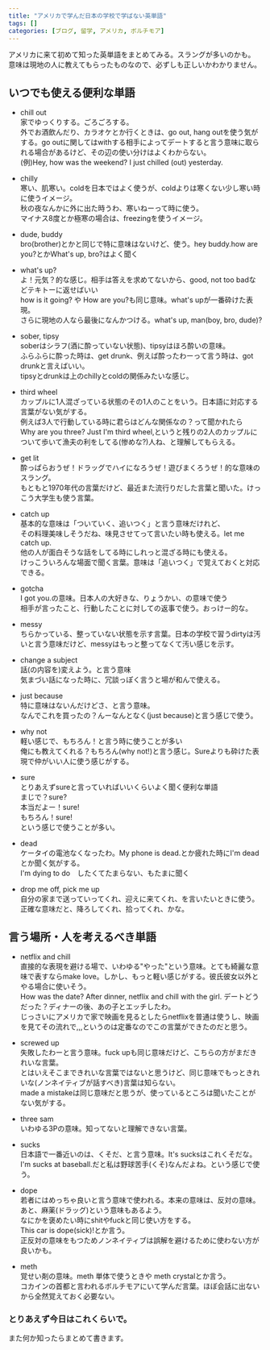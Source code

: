 ```yaml
---
title: "アメリカで学んだ日本の学校で学ばない英単語"
tags: []
categories: [ブログ, 留学, アメリカ, ボルチモア]
---
```


アメリカに来て初めて知った英単語をまとめてみる。スラングが多いのかも。  
意味は現地の人に教えてもらったものなので、必ずしも正しいかわかりません。  

## いつでも使える便利な単語

- chill out  
家でゆっくりする。ごろごろする。  
外でお酒飲んだり、カラオケとか行くときは、go out, hang outを使う気がする。go outに関してはwithする相手によってデートすると言う意味に取られる場合があるけど、その辺の使い分けはよくわからない。  
(例)Hey, how was the weekend? I just chilled (out) yesterday.   

- chilly  
寒い、肌寒い。coldを日本ではよく使うが、coldよりは寒くない少し寒い時に使うイメージ。  
秋の夜なんかに外に出た時うわ、寒いねーって時に使う。  
マイナス8度とか極寒の場合は、freezingを使うイメージ。  

- dude, buddy  
bro(brother)とかと同じで特に意味はないけど、使う。hey buddy.how are you?とかWhat's up, bro?はよく聞く  

- what's up?  
よ！元気？的な感じ。相手は答えを求めてないから、good, not too badなどテキトーに返せばいい  
how is it going? や How are you?も同じ意味。what's upが一番砕けた表現。  
さらに現地の人なら最後になんかつける。what's up, man(boy, bro, dude)?  

- sober, tipsy  
soberはシラフ(酒に酔っていない状態)、tipsyはほろ酔いの意味。  
ふらふらに酔った時は、get drunk、例えば酔ったわーって言う時は、got drunkと言えばいい。  
tipsyとdrunkは上のchillyとcoldの関係みたいな感じ。  

- third wheel  
カップルに1人混ざっている状態のその1人のことをいう。日本語に対応する言葉がない気がする。  
例えば3人で行動している時に君らはどんな関係なの？って聞かれたら  
Why are you three? Just I'm third wheel,というと残りの2人のカップルについて歩いて漁夫の利をしてる(惨めな?)人ね、と理解してもらえる。  

- get lit  
酔っぱらおうぜ！ドラッグでハイになろうぜ！遊びまくろうぜ！的な意味のスラング。  
もともと1970年代の言葉だけど、最近また流行りだした言葉と聞いた。けっこう大学生も使う言葉。  

- catch up  
基本的な意味は「ついていく、追いつく」と言う意味だけれど、  
その料理美味しそうだね、味見させてって言いたい時も使える。let me catch up.  
他の人が面白そうな話をしてる時にしれっと混ざる時にも使える。  
けっこういろんな場面で聞く言葉。意味は「追いつく」で覚えておくと対応できる。  

- gotcha  
I got you.の意味。日本人の大好きな、りょうかい、の意味で使う  
相手が言ったこと、行動したことに対しての返事で使う。おっけー的な。  

- messy  
ちらかっている、整っていない状態を示す言葉。日本の学校で習うdirtyは汚いと言う意味だけど、messyはもっと整ってなくて汚い感じを示す。  

- change a subject  
話(の内容を)変えよう。と言う意味  
気まづい話になった時に、冗談っぽく言うと場が和んで使える。  

- just because  
特に意味はないんだけどさ、と言う意味。  
なんでこれを買ったの？んーなんとなく(just because)と言う感じで使う。  

- why not  
軽い感じで、もちろん！と言う時に使うことが多い  
俺にも教えてくれる？もちろん(why not!)と言う感じ。Sureよりも砕けた表現で仲がいい人に使う感じがする。  

- sure  
とりあえずsureと言っていればいいくらいよく聞く便利な単語  
まじで？sure?  
本当だよー！sure!  
もちろん！sure!  
という感じで使うことが多い。  

- dead  
ケータイの電池なくなったわ。My phone is dead.とか疲れた時にI'm deadとか聞く気がする。  
I'm dying to do　したくてたまらない、もたまに聞く  

- drop me off, pick me up  
自分の家まで送っていってくれ、迎えに来てくれ、を言いたいときに使う。  
正確な意味だと、降ろしてくれ、拾ってくれ、かな。  

## 言う場所・人を考えるべき単語  

- netflix and chill  
直接的な表現を避ける場で、いわゆる"やった"という意味。とても綺麗な意味で表すならmake love。しかし、もっと軽い感じがする。彼氏彼女以外とやる場合に使いそう。  
How was the date? After dinner, netflix and chill with the girl. デートどうだった？ディナーの後、あの子とエッチしたわ。  
じっさいにアメリカで家で映画を見るとしたらnetflixを普通は使うし、映画を見てその流れで,,,というのは定番なのでこの言葉ができたのだと思う。  

- screwed up  
失敗したわーと言う意味。fuck upも同じ意味だけど、こちらの方がまだきれいな言葉。  
とはいえそこまできれいな言葉ではないと思うけど、同じ意味でもっときれいな(ノンネイティブが話すべき)言葉は知らない。  
made a mistakeは同じ意味だと思うが、使っているところは聞いたことがない気がする。  

- three sam  
いわゆる3Pの意味。知ってないと理解できない言葉。  

- sucks  
日本語で一番近いのは、くそだ、と言う意味。It's sucksはこれくそだな。I'm sucks at baseball.だと私は野球苦手(くそ)なんだよね。という感じで使う。  

- dope  
若者にはめっちゃ良いと言う意味で使われる。本来の意味は、反対の意味。あと、麻薬(ドラッグ)という意味もあるよう。  
なにかを褒めたい時にshitやfuckと同じ使い方をする。  
This car is dope(sick)!とか言う。  
正反対の意味をもつためノンネイティブは誤解を避けるために使わない方が良いかも。  

- meth  
覚せい剤の意味。meth 単体で使うときや meth crystalとか言う。  
コカインの首都と言われるボルチモアにいて学んだ言葉。ほぼ会話に出ないから全然覚えておく必要ない。  

### とりあえず今日はこれくらいで。  
また何か知ったらまとめて書きます。  
